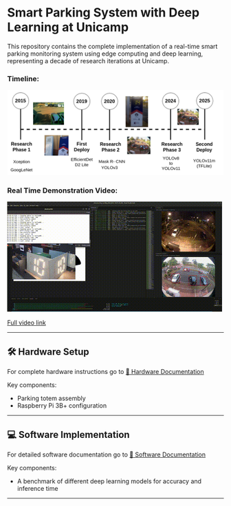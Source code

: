# Smart Parking System with Deep Learning at Unicamp

This repository contains the complete implementation of a real-time smart parking monitoring system using edge computing and deep learning, representing a decade of research iterations at Unicamp.

### Timeline:
![System Overview](assets/docs/system_evolution.png)


### Real Time Demonstration Video:
![System Overview](assets/docs/demo_system.gif)

[Full video link](https://youtu.be/7rofjEfX5fA)

---

## 🛠 Hardware Setup
For complete hardware instructions go to 
[📖 Hardware Documentation](hardware/README.md)

Key components:
- Parking totem assembly
- Raspberry Pi 3B+ configuration

---


## 💻 Software Implementation
For detailed software documentation go to 
[📖 Software Documentation](software/README.md)

Key components:
- A benchmark of different deep learning models for accuracy and inference time

---

